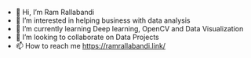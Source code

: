 - 👋 Hi, I’m Ram Rallabandi
- 👀 I’m interested in helping business with data analysis
- 🌱 I’m currently learning Deep learning, OpenCV and Data Visualization 
- 💞️ I’m looking to collaborate on Data Projects
- 📫 How to reach me https://ramrallabandi.link/


